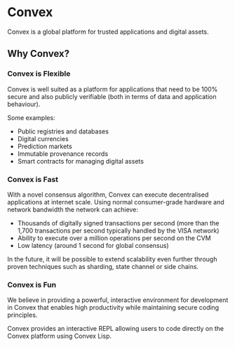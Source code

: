 # Convex

Convex is a global platform for trusted applications and digital assets.

## Why Convex?

### Convex is Flexible

Convex is well suited as a platform for applications that need to be 100% secure and also publicly verifiable (both in terms of data and application behaviour).

Some examples:

- Public registries and databases
- Digital currencies
- Prediction markets
- Immutable provenance records
- Smart contracts for managing digital assets

### Convex is Fast

With a novel consensus algorithm, Convex can execute decentralised applications at internet scale. Using normal consumer-grade hardware and network bandwidth the network can achieve:

- Thousands of digitally signed transactions per second (more than the 1,700 transactions per second typically handled by the VISA network)
- Ability to execute over a million operations per second on the CVM
- Low latency (around 1 second for global consensus)

In the future, it will be possible to extend scalability even further through proven techniques such as sharding, state channel or side chains.

### Convex is Fun

We believe in providing a powerful, interactive environment for development in Convex that enables high productivity while maintaining secure coding principles.

Convex provides an interactive REPL allowing users to code directly on the Convex platform using Convex Lisp. 


